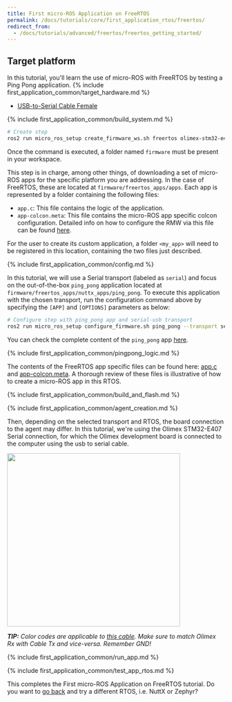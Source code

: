 ```yaml
---
title: First micro-ROS Application on FreeRTOS
permalink: /docs/tutorials/core/first_application_rtos/freertos/
redirect_from:
  - /docs/tutorials/advanced/freertos/freertos_getting_started/
---
```


## Target platform

In this tutorial, you'll learn the use of micro-ROS with FreeRTOS by testing a Ping Pong application.
{% include first_application_common/target_hardware.md %}
* [USB-to-Serial Cable Female](https://www.olimex.com/Products/Components/Cables/USB-Serial-Cable/USB-SERIAL-F/)

{% include first_application_common/build_system.md %}

```bash
# Create step
ros2 run micro_ros_setup create_firmware_ws.sh freertos olimex-stm32-e407
```

Once the command is executed, a folder named `firmware` must be present in your workspace.

This step is in charge, among other things, of downloading a set of micro-ROS apps for the specific platform you are
addressing.
In the case of FreeRTOS, these are located at `firmware/freertos_apps/apps`.
Each app is represented by a folder containing the following files:

* `app.c`: This file contains the logic of the application.
* `app-colcon.meta`: This file contains the micro-ROS app specific colcon configuration. Detailed info on how to
  configure the RMW via this file can be found
  [here](https://micro-ros.github.io/docs/tutorials/core/microxrcedds_rmw_configuration/).

For the user to create its custom application, a folder `<my_app>` will need to be registered in this location,
containing the two files just described.

{% include first_application_common/config.md %}

In this tutorial, we will use a Serial transport (labeled as `serial`) and focus on the out-of-the-box `ping_pong`
application located at `firmware/freertos_apps/nuttx_apps/ping_pong`. To execute this application with the chosen transport,
run the configuration command above by specifying the `[APP]` and `[OPTIONS]` parameters as below:

```bash
# Configure step with ping_pong app and serial-usb transport
ros2 run micro_ros_setup configure_firmware.sh ping_pong --transport serial --dev 3
```

You can check the complete content of the `ping_pong` app
[here](https://github.com/micro-ROS/freertos_apps/tree/foxy/nuttx_apps/ping_pong).

{% include first_application_common/pingpong_logic.md %}

The contents of the FreeRTOS app specific files can be found here:
[app.c](https://github.com/micro-ROS/freertos_apps/blob/foxy/nuttx_apps/ping_pong/app.c) and
[app-colcon.meta](https://github.com/micro-ROS/freertos_apps/blob/foxy/nuttx_apps/ping_pong/app-colcon.meta).
A thorough review of these files is illustrative of how to create a micro-ROS app in this RTOS.

{% include first_application_common/build_and_flash.md %}

{% include first_application_common/agent_creation.md %}

Then, depending on the selected transport and RTOS, the board connection to the agent may differ.
In this tutorial, we're using the Olimex STM32-E407 Serial connection, for which the Olimex development board is
connected to the computer using the usb to serial cable.

<img width="400" style="padding-right: 25px;" src="../imgs/5.jpg">

***TIP:** Color codes are applicable to
[this cable](https://www.olimex.com/Products/Components/Cables/USB-Serial-Cable/USB-SERIAL-F/).
Make sure to match Olimex Rx with Cable Tx and vice-versa. Remember GND!*

{% include first_application_common/run_app.md %}

{% include first_application_common/test_app_rtos.md %}

This completes the First micro-ROS Application on FreeRTOS tutorial. Do you want to [go back](../) and try a different RTOS, i.e. NuttX or Zephyr?
